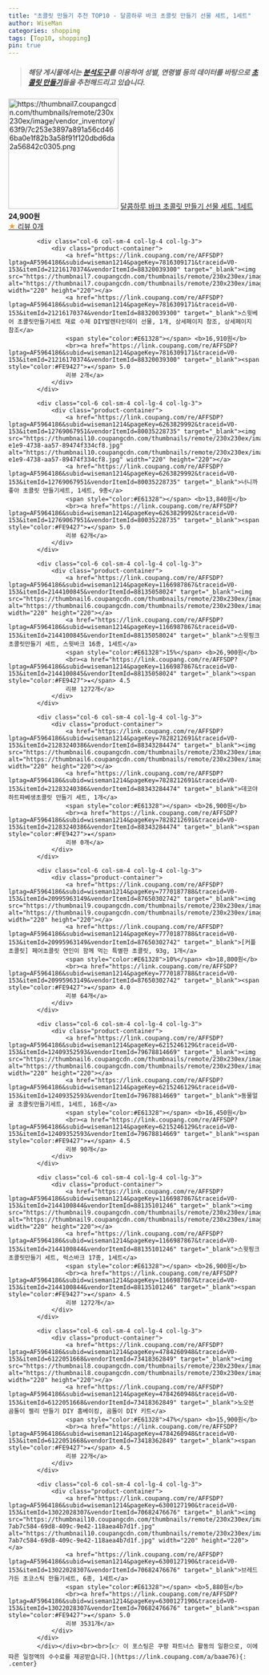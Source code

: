 ```yaml
---
title: "초콜릿 만들기 추천 TOP10 - 달콤하루 바크 초콜릿 만들기 선물 세트, 1세트"
author: WiseMan
categories: shopping
tags: [Top10, shopping]
pin: true
---
```


> ##### 해당 게시물에서는 [**분석도구**](https://itemscout.io/)를 이용하여 **성별**, **연령별** 등의 데이터를 바탕으로 [**초콜릿 만들기**](https://link.coupang.com/a/baae76)들을 추천해드리고 있습니다.
<div class="container"><div class="row">
            <div class="col-6 col-sm-4 col-lg-4 col-lg-3">
                <div class="product-container">
                    <a href="https://link.coupang.com/re/AFFSDP?lptag=AF5964186&subid=wiseman1214&pageKey=7854911778&traceid=V0-153&itemId=21419599973&vendorItemId=88475966411" target="_blank"><img src="https://thumbnail7.coupangcdn.com/thumbnails/remote/230x230ex/image/vendor_inventory/63f9/7c253e3897a891a56cd466ba0e1f82b3a58f91f120dbd6da2a56842c0305.png" alt="https://thumbnail7.coupangcdn.com/thumbnails/remote/230x230ex/image/vendor_inventory/63f9/7c253e3897a891a56cd466ba0e1f82b3a58f91f120dbd6da2a56842c0305.png" width="220" height="220"></a>
                    <a href="https://link.coupang.com/re/AFFSDP?lptag=AF5964186&subid=wiseman1214&pageKey=7854911778&traceid=V0-153&itemId=21419599973&vendorItemId=88475966411" target="_blank">달콤하루 바크 초콜릿 만들기 선물 세트, 1세트</a>
                    <span style="color:#E61328"></span> <b>24,900원</b>
                    <br><a href="https://link.coupang.com/re/AFFSDP?lptag=AF5964186&subid=wiseman1214&pageKey=7854911778&traceid=V0-153&itemId=21419599973&vendorItemId=88475966411" target="_blank"><span style="color:#FE9427">★</span> 
                    리뷰 0개</a>
                </div>
            </div>
            
            <div class="col-6 col-sm-4 col-lg-4 col-lg-3">
                <div class="product-container">
                    <a href="https://link.coupang.com/re/AFFSDP?lptag=AF5964186&subid=wiseman1214&pageKey=7816309171&traceid=V0-153&itemId=21216170374&vendorItemId=88320039300" target="_blank"><img src="https://thumbnail7.coupangcdn.com/thumbnails/remote/230x230ex/image/vendor_inventory/88d5/591b81cf75a28c8423ffcd8d799efe048a1f42f25023d43e30fbf2b99522.jpg" alt="https://thumbnail7.coupangcdn.com/thumbnails/remote/230x230ex/image/vendor_inventory/88d5/591b81cf75a28c8423ffcd8d799efe048a1f42f25023d43e30fbf2b99522.jpg" width="220" height="220"></a>
                    <a href="https://link.coupang.com/re/AFFSDP?lptag=AF5964186&subid=wiseman1214&pageKey=7816309171&traceid=V0-153&itemId=21216170374&vendorItemId=88320039300" target="_blank">스윗베어 초콜릿만들기세트 재료 수제 DIY발렌타인데이 선물, 1개, 상세페이지 참조, 상세페이지 참조</a>
                    <span style="color:#E61328"></span> <b>16,910원</b>
                    <br><a href="https://link.coupang.com/re/AFFSDP?lptag=AF5964186&subid=wiseman1214&pageKey=7816309171&traceid=V0-153&itemId=21216170374&vendorItemId=88320039300" target="_blank"><span style="color:#FE9427">★</span> 5.0
                    리뷰 2개</a>
                </div>
            </div>
            
            <div class="col-6 col-sm-4 col-lg-4 col-lg-3">
                <div class="product-container">
                    <a href="https://link.coupang.com/re/AFFSDP?lptag=AF5964186&subid=wiseman1214&pageKey=6263829992&traceid=V0-153&itemId=12769067951&vendorItemId=80035228735" target="_blank"><img src="https://thumbnail10.coupangcdn.com/thumbnails/remote/230x230ex/image/retail/images/2021/12/31/15/9/5fe3fa54-e1e9-4738-aa57-89474f334cf8.jpg" alt="https://thumbnail10.coupangcdn.com/thumbnails/remote/230x230ex/image/retail/images/2021/12/31/15/9/5fe3fa54-e1e9-4738-aa57-89474f334cf8.jpg" width="220" height="220"></a>
                    <a href="https://link.coupang.com/re/AFFSDP?lptag=AF5964186&subid=wiseman1214&pageKey=6263829992&traceid=V0-153&itemId=12769067951&vendorItemId=80035228735" target="_blank">너니까좋아 초콜릿 만들기세트, 1세트, 9종</a>
                    <span style="color:#E61328"></span> <b>13,840원</b>
                    <br><a href="https://link.coupang.com/re/AFFSDP?lptag=AF5964186&subid=wiseman1214&pageKey=6263829992&traceid=V0-153&itemId=12769067951&vendorItemId=80035228735" target="_blank"><span style="color:#FE9427">★</span> 5.0
                    리뷰 62개</a>
                </div>
            </div>
            
            <div class="col-6 col-sm-4 col-lg-4 col-lg-3">
                <div class="product-container">
                    <a href="https://link.coupang.com/re/AFFSDP?lptag=AF5964186&subid=wiseman1214&pageKey=1166987867&traceid=V0-153&itemId=2144100845&vendorItemId=88135058024" target="_blank"><img src="https://thumbnail6.coupangcdn.com/thumbnails/remote/230x230ex/image/vendor_inventory/3968/8c5d1201fdf9057b39861984556e8fd8a0d90f47a4078300e1744fb5687f.jpg" alt="https://thumbnail6.coupangcdn.com/thumbnails/remote/230x230ex/image/vendor_inventory/3968/8c5d1201fdf9057b39861984556e8fd8a0d90f47a4078300e1744fb5687f.jpg" width="220" height="220"></a>
                    <a href="https://link.coupang.com/re/AFFSDP?lptag=AF5964186&subid=wiseman1214&pageKey=1166987867&traceid=V0-153&itemId=2144100845&vendorItemId=88135058024" target="_blank">스윗핑크 초콜릿만들기 세트, 스윗바크 16종, 1세트</a>
                    <span style="color:#E61328">15%</span> <b>26,900원</b>
                    <br><a href="https://link.coupang.com/re/AFFSDP?lptag=AF5964186&subid=wiseman1214&pageKey=1166987867&traceid=V0-153&itemId=2144100845&vendorItemId=88135058024" target="_blank"><span style="color:#FE9427">★</span> 4.5
                    리뷰 1272개</a>
                </div>
            </div>
            
            <div class="col-6 col-sm-4 col-lg-4 col-lg-3">
                <div class="product-container">
                    <a href="https://link.coupang.com/re/AFFSDP?lptag=AF5964186&subid=wiseman1214&pageKey=7828212691&traceid=V0-153&itemId=21283240386&vendorItemId=88343284474" target="_blank"><img src="https://thumbnail6.coupangcdn.com/thumbnails/remote/230x230ex/image/vendor_inventory/3928/ca36b05a378a1fa7dcc69bb52d7ff4c379ab08b23c7a0173152b45d400a3.JPG" alt="https://thumbnail6.coupangcdn.com/thumbnails/remote/230x230ex/image/vendor_inventory/3928/ca36b05a378a1fa7dcc69bb52d7ff4c379ab08b23c7a0173152b45d400a3.JPG" width="220" height="220"></a>
                    <a href="https://link.coupang.com/re/AFFSDP?lptag=AF5964186&subid=wiseman1214&pageKey=7828212691&traceid=V0-153&itemId=21283240386&vendorItemId=88343284474" target="_blank">데코야 하트파베생초콜릿 만들기 세트, 1개</a>
                    <span style="color:#E61328"></span> <b>26,900원</b>
                    <br><a href="https://link.coupang.com/re/AFFSDP?lptag=AF5964186&subid=wiseman1214&pageKey=7828212691&traceid=V0-153&itemId=21283240386&vendorItemId=88343284474" target="_blank"><span style="color:#FE9427">★</span> 
                    리뷰 0개</a>
                </div>
            </div>
            
            <div class="col-6 col-sm-4 col-lg-4 col-lg-3">
                <div class="product-container">
                    <a href="https://link.coupang.com/re/AFFSDP?lptag=AF5964186&subid=wiseman1214&pageKey=7770187788&traceid=V0-153&itemId=20995963149&vendorItemId=87650302742" target="_blank"><img src="https://thumbnail9.coupangcdn.com/thumbnails/remote/230x230ex/image/vendor_inventory/99db/1824d641ad9e5be49bf93009112bfca1fc42ca9f7cada50575a8d313e4a3.jpg" alt="https://thumbnail9.coupangcdn.com/thumbnails/remote/230x230ex/image/vendor_inventory/99db/1824d641ad9e5be49bf93009112bfca1fc42ca9f7cada50575a8d313e4a3.jpg" width="220" height="220"></a>
                    <a href="https://link.coupang.com/re/AFFSDP?lptag=AF5964186&subid=wiseman1214&pageKey=7770187788&traceid=V0-153&itemId=20995963149&vendorItemId=87650302742" target="_blank">[커플초콜릿] 페어초콜릿 연인이 함께 먹는 특별한 초콜릿, 93g, 1개</a>
                    <span style="color:#E61328">10%</span> <b>18,800원</b>
                    <br><a href="https://link.coupang.com/re/AFFSDP?lptag=AF5964186&subid=wiseman1214&pageKey=7770187788&traceid=V0-153&itemId=20995963149&vendorItemId=87650302742" target="_blank"><span style="color:#FE9427">★</span> 4.0
                    리뷰 64개</a>
                </div>
            </div>
            
            <div class="col-6 col-sm-4 col-lg-4 col-lg-3">
                <div class="product-container">
                    <a href="https://link.coupang.com/re/AFFSDP?lptag=AF5964186&subid=wiseman1214&pageKey=6215246129&traceid=V0-153&itemId=12409352593&vendorItemId=79678814669" target="_blank"><img src="https://thumbnail6.coupangcdn.com/thumbnails/remote/230x230ex/image/rs_quotation_api/kkifqz7p/a0e5a0c1af94416694cd9339e1d9c3a9.jpg" alt="https://thumbnail6.coupangcdn.com/thumbnails/remote/230x230ex/image/rs_quotation_api/kkifqz7p/a0e5a0c1af94416694cd9339e1d9c3a9.jpg" width="220" height="220"></a>
                    <a href="https://link.coupang.com/re/AFFSDP?lptag=AF5964186&subid=wiseman1214&pageKey=6215246129&traceid=V0-153&itemId=12409352593&vendorItemId=79678814669" target="_blank">동물얼굴 초콜릿만들기세트, 1세트, 16종</a>
                    <span style="color:#E61328"></span> <b>16,450원</b>
                    <br><a href="https://link.coupang.com/re/AFFSDP?lptag=AF5964186&subid=wiseman1214&pageKey=6215246129&traceid=V0-153&itemId=12409352593&vendorItemId=79678814669" target="_blank"><span style="color:#FE9427">★</span> 4.5
                    리뷰 90개</a>
                </div>
            </div>
            
            <div class="col-6 col-sm-4 col-lg-4 col-lg-3">
                <div class="product-container">
                    <a href="https://link.coupang.com/re/AFFSDP?lptag=AF5964186&subid=wiseman1214&pageKey=1166987867&traceid=V0-153&itemId=2144100844&vendorItemId=88135101246" target="_blank"><img src="https://thumbnail9.coupangcdn.com/thumbnails/remote/230x230ex/image/vendor_inventory/06d0/e05bf14b5f24e39da2bf449ab12629c8181f41941008c9a6924ab57146a6.jpg" alt="https://thumbnail9.coupangcdn.com/thumbnails/remote/230x230ex/image/vendor_inventory/06d0/e05bf14b5f24e39da2bf449ab12629c8181f41941008c9a6924ab57146a6.jpg" width="220" height="220"></a>
                    <a href="https://link.coupang.com/re/AFFSDP?lptag=AF5964186&subid=wiseman1214&pageKey=1166987867&traceid=V0-153&itemId=2144100844&vendorItemId=88135101246" target="_blank">스윗핑크 초콜릿만들기 세트, 럭스바크 17종, 1세트</a>
                    <span style="color:#E61328"></span> <b>26,900원</b>
                    <br><a href="https://link.coupang.com/re/AFFSDP?lptag=AF5964186&subid=wiseman1214&pageKey=1166987867&traceid=V0-153&itemId=2144100844&vendorItemId=88135101246" target="_blank"><span style="color:#FE9427">★</span> 4.5
                    리뷰 1272개</a>
                </div>
            </div>
            
            <div class="col-6 col-sm-4 col-lg-4 col-lg-3">
                <div class="product-container">
                    <a href="https://link.coupang.com/re/AFFSDP?lptag=AF5964186&subid=wiseman1214&pageKey=4784260948&traceid=V0-153&itemId=6122051668&vendorItemId=73418362849" target="_blank"><img src="https://thumbnail8.coupangcdn.com/thumbnails/remote/230x230ex/image/vendor_inventory/8970/886f11746391c566bb590be1156e28195ff30f10b6f7a0093b119c399849.JPG" alt="https://thumbnail8.coupangcdn.com/thumbnails/remote/230x230ex/image/vendor_inventory/8970/886f11746391c566bb590be1156e28195ff30f10b6f7a0093b119c399849.JPG" width="220" height="220"></a>
                    <a href="https://link.coupang.com/re/AFFSDP?lptag=AF5964186&subid=wiseman1214&pageKey=4784260948&traceid=V0-153&itemId=6122051668&vendorItemId=73418362849" target="_blank">노오븐 곰돌이 젤리 만들기 DIY 홈베이킹, 곰돌이 DIY 키트</a>
                    <span style="color:#E61328">47%</span> <b>15,900원</b>
                    <br><a href="https://link.coupang.com/re/AFFSDP?lptag=AF5964186&subid=wiseman1214&pageKey=4784260948&traceid=V0-153&itemId=6122051668&vendorItemId=73418362849" target="_blank"><span style="color:#FE9427">★</span> 4.5
                    리뷰 22개</a>
                </div>
            </div>
            
            <div class="col-6 col-sm-4 col-lg-4 col-lg-3">
                <div class="product-container">
                    <a href="https://link.coupang.com/re/AFFSDP?lptag=AF5964186&subid=wiseman1214&pageKey=6300127190&traceid=V0-153&itemId=13022028307&vendorItemId=70682476676" target="_blank"><img src="https://thumbnail10.coupangcdn.com/thumbnails/remote/230x230ex/image/retail/images/1136402437558801-7ab7c584-69d8-409c-9e42-118aea4b7d1f.jpg" alt="https://thumbnail10.coupangcdn.com/thumbnails/remote/230x230ex/image/retail/images/1136402437558801-7ab7c584-69d8-409c-9e42-118aea4b7d1f.jpg" width="220" height="220"></a>
                    <a href="https://link.coupang.com/re/AFFSDP?lptag=AF5964186&subid=wiseman1214&pageKey=6300127190&traceid=V0-153&itemId=13022028307&vendorItemId=70682476676" target="_blank">브레드가든 초코스틱 만들기세트, 6종, 1세트</a>
                    <span style="color:#E61328"></span> <b>5,880원</b>
                    <br><a href="https://link.coupang.com/re/AFFSDP?lptag=AF5964186&subid=wiseman1214&pageKey=6300127190&traceid=V0-153&itemId=13022028307&vendorItemId=70682476676" target="_blank"><span style="color:#FE9427">★</span> 5.0
                    리뷰 3531개</a>
                </div>
            </div>
            </div></div><br><br>[👉 이 포스팅은 쿠팡 파트너스 활동의 일환으로, 이에 따른 일정액의 수수료를 제공받습니다.](https://link.coupang.com/a/baae76){: .center}